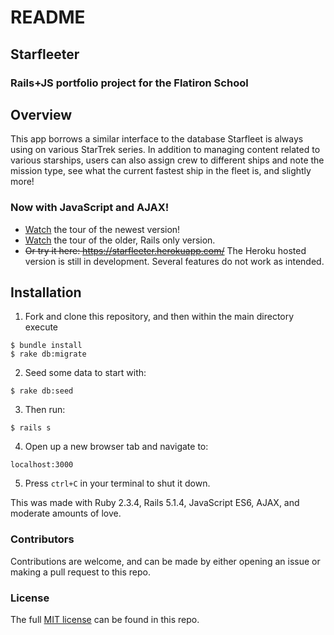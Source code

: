 # README

## Starfleeter
### Rails+JS portfolio project for the Flatiron School

## Overview
This app borrows a similar interface to the database Starfleet is always using on various StarTrek series.  In addition to managing content related to various starships, users can also assign crew to different ships and note the mission type, see what the current fastest ship in the fleet is, and slightly more!
### Now with JavaScript and AJAX!

* [Watch](https://www.youtube.com/watch?v=nfABtDst394) the tour of the newest version!
* [Watch](https://www.youtube.com/watch?v=STRKKznhV9Y) the tour of the older, Rails only version.
* ~~Or try it here: https://starfleeter.herokuapp.com/~~ The Heroku hosted version is still in development.  Several features do not work as intended.
## Installation
1. Fork and clone this repository, and then within the main directory execute
```
$ bundle install
$ rake db:migrate
```
2. Seed some data to start with:
```
$ rake db:seed
```
3. Then run:
```
$ rails s
```
4. Open up a new browser tab and navigate to:
```
localhost:3000
```
5. Press `ctrl+C` in your terminal to shut it down.

This was made with Ruby 2.3.4, Rails 5.1.4, JavaScript ES6, AJAX, and moderate amounts of love.

### Contributors
Contributions are welcome, and can be made by either opening an issue or making a pull request to this repo.

### License
The full [MIT license](https://github.com/ddhogan/starfleeter/blob/master/LICENSE) can be found in this repo.

